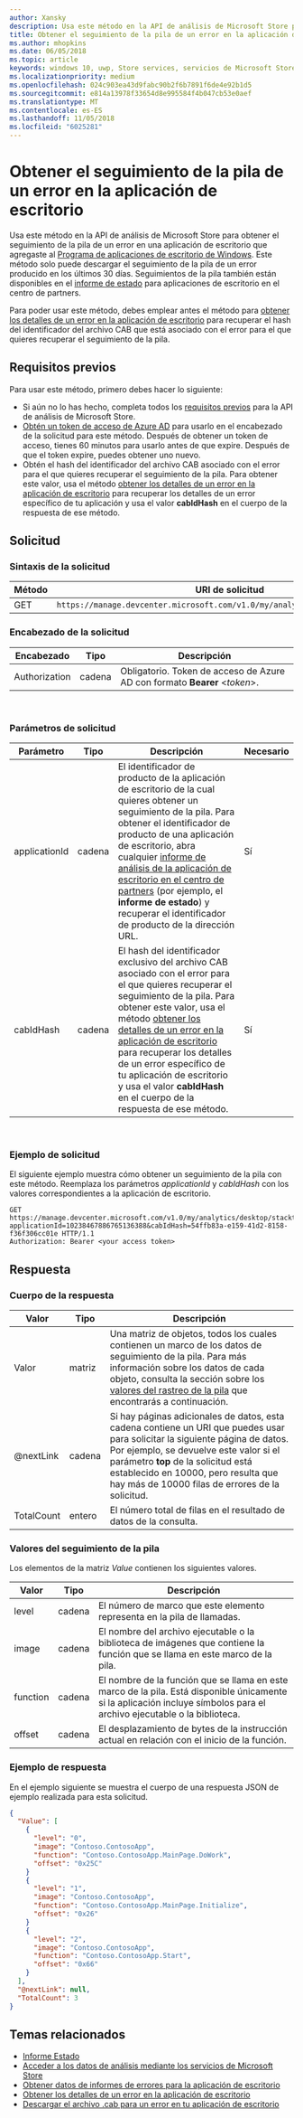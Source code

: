 ```yaml
---
author: Xansky
description: Usa este método en la API de análisis de Microsoft Store para obtener el seguimiento de la pila de un error en la aplicación de escritorio.
title: Obtener el seguimiento de la pila de un error en la aplicación de escritorio
ms.author: mhopkins
ms.date: 06/05/2018
ms.topic: article
keywords: windows 10, uwp, Store services, servicios de Microsoft Store, Microsoft Store analytics API, API de análisis Microsoft Store, error, error, stack trace, seguimiento de la pila
ms.localizationpriority: medium
ms.openlocfilehash: 024c903ea43d9fabc90b2f6b7891f6de4e92b1d5
ms.sourcegitcommit: e814a13978f33654d8e995584f4b047cb53e0aef
ms.translationtype: MT
ms.contentlocale: es-ES
ms.lasthandoff: 11/05/2018
ms.locfileid: "6025281"
---
```

# <a name="get-the-stack-trace-for-an-error-in-your-desktop-application"></a>Obtener el seguimiento de la pila de un error en la aplicación de escritorio

Usa este método en la API de análisis de Microsoft Store para obtener el seguimiento de la pila de un error en una aplicación de escritorio que agregaste al [Programa de aplicaciones de escritorio de Windows](https://msdn.microsoft.com/library/windows/desktop/mt826504). Este método solo puede descargar el seguimiento de la pila de un error producido en los últimos 30 días. Seguimientos de la pila también están disponibles en el [informe de estado](https://msdn.microsoft.com/library/windows/desktop/mt826504) para aplicaciones de escritorio en el centro de partners.

Para poder usar este método, debes emplear antes el método para [obtener los detalles de un error en la aplicación de escritorio](get-details-for-an-error-in-your-desktop-application.md) para recuperar el hash del identificador del archivo CAB que está asociado con el error para el que quieres recuperar el seguimiento de la pila.

## <a name="prerequisites"></a>Requisitos previos


Para usar este método, primero debes hacer lo siguiente:

* Si aún no lo has hecho, completa todos los [requisitos previos](access-analytics-data-using-windows-store-services.md#prerequisites) para la API de análisis de Microsoft Store.
* [Obtén un token de acceso de Azure AD](access-analytics-data-using-windows-store-services.md#obtain-an-azure-ad-access-token) para usarlo en el encabezado de la solicitud para este método. Después de obtener un token de acceso, tienes 60 minutos para usarlo antes de que expire. Después de que el token expire, puedes obtener uno nuevo.
* Obtén el hash del identificador del archivo CAB asociado con el error para el que quieres recuperar el seguimiento de la pila. Para obtener este valor, usa el método [obtener los detalles de un error en la aplicación de escritorio](get-details-for-an-error-in-your-desktop-application.md) para recuperar los detalles de un error específico de tu aplicación y usa el valor **cabIdHash** en el cuerpo de la respuesta de ese método.

## <a name="request"></a>Solicitud


### <a name="request-syntax"></a>Sintaxis de la solicitud

| Método | URI de solicitud                                                          |
|--------|----------------------------------------------------------------------|
| GET    | ```https://manage.devcenter.microsoft.com/v1.0/my/analytics/desktop/stacktrace``` |


### <a name="request-header"></a>Encabezado de la solicitud

| Encabezado        | Tipo   | Descripción                                                                 |
|---------------|--------|-----------------------------------------------------------------------------|
| Authorization | cadena | Obligatorio. Token de acceso de Azure AD con formato **Bearer** &lt;*token*&gt;. |
 

### <a name="request-parameters"></a>Parámetros de solicitud

| Parámetro        | Tipo   |  Descripción      |  Necesario  |
|---------------|--------|---------------|------|
| applicationId | cadena | El identificador de producto de la aplicación de escritorio de la cual quieres obtener un seguimiento de la pila. Para obtener el identificador de producto de una aplicación de escritorio, abra cualquier [informe de análisis de la aplicación de escritorio en el centro de partners](https://msdn.microsoft.com/library/windows/desktop/mt826504) (por ejemplo, el **informe de estado**) y recuperar el identificador de producto de la dirección URL. |  Sí  |
| cabIdHash | cadena | El hash del identificador exclusivo del archivo CAB asociado con el error para el que quieres recuperar el seguimiento de la pila. Para obtener este valor, usa el método [obtener los detalles de un error en la aplicación de escritorio](get-details-for-an-error-in-your-desktop-application.md) para recuperar los detalles de un error específico de tu aplicación de escritorio y usa el valor **cabIdHash** en el cuerpo de la respuesta de ese método. |  Sí  |

 
### <a name="request-example"></a>Ejemplo de solicitud

El siguiente ejemplo muestra cómo obtener un seguimiento de la pila con este método. Reemplaza los parámetros *applicationId* y *cabIdHash* con los valores correspondientes a la aplicación de escritorio.

```syntax
GET https://manage.devcenter.microsoft.com/v1.0/my/analytics/desktop/stacktrace?applicationId=10238467886765136388&cabIdHash=54ffb83a-e159-41d2-8158-f36f306cc01e HTTP/1.1
Authorization: Bearer <your access token>
```

## <a name="response"></a>Respuesta


### <a name="response-body"></a>Cuerpo de la respuesta

| Valor      | Tipo    | Descripción                  |
|------------|---------|--------------------------------|
| Valor      | matriz   | Una matriz de objetos, todos los cuales contienen un marco de los datos de seguimiento de la pila. Para más información sobre los datos de cada objeto, consulta la sección sobre los [valores del rastreo de la pila](#stack-trace-values) que encontrarás a continuación. |
| @nextLink  | cadena  | Si hay páginas adicionales de datos, esta cadena contiene un URI que puedes usar para solicitar la siguiente página de datos. Por ejemplo, se devuelve este valor si el parámetro **top** de la solicitud está establecido en 10000, pero resulta que hay más de 10000 filas de errores de la solicitud. |
| TotalCount | entero | El número total de filas en el resultado de datos de la consulta.          |


### <a name="stack-trace-values"></a>Valores del seguimiento de la pila

Los elementos de la matriz *Value* contienen los siguientes valores.

| Valor           | Tipo    | Descripción      |
|-----------------|---------|----------------|
| level            | cadena  |  El número de marco que este elemento representa en la pila de llamadas.  |
| image   | cadena  |   El nombre del archivo ejecutable o la biblioteca de imágenes que contiene la función que se llama en este marco de la pila.           |
| function | cadena  |  El nombre de la función que se llama en este marco de la pila. Está disponible únicamente si la aplicación incluye símbolos para el archivo ejecutable o la biblioteca.              |
| offset     | cadena  |  El desplazamiento de bytes de la instrucción actual en relación con el inicio de la función.      |


### <a name="response-example"></a>Ejemplo de respuesta

En el ejemplo siguiente se muestra el cuerpo de una respuesta JSON de ejemplo realizada para esta solicitud.

```json
{
  "Value": [
    {
      "level": "0",
      "image": "Contoso.ContosoApp",
      "function": "Contoso.ContosoApp.MainPage.DoWork",
      "offset": "0x25C"
    }
    {
      "level": "1",
      "image": "Contoso.ContosoApp",
      "function": "Contoso.ContosoApp.MainPage.Initialize",
      "offset": "0x26"
    }
    {
      "level": "2",
      "image": "Contoso.ContosoApp",
      "function": "Contoso.ContosoApp.Start",
      "offset": "0x66"
    }
  ],
  "@nextLink": null,
  "TotalCount": 3
}

```

## <a name="related-topics"></a>Temas relacionados

* [Informe Estado](../publish/health-report.md)
* [Acceder a los datos de análisis mediante los servicios de Microsoft Store](access-analytics-data-using-windows-store-services.md)
* [Obtener datos de informes de errores para la aplicación de escritorio](get-desktop-application-error-reporting-data.md)
* [Obtener los detalles de un error en la aplicación de escritorio](get-details-for-an-error-in-your-desktop-application.md)
* [Descargar el archivo .cab para un error en tu aplicación de escritorio](download-the-cab-file-for-an-error-in-your-desktop-application.md)
